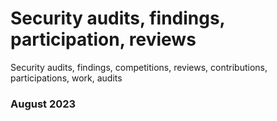 # Security audits, findings, participation, reviews 
Security audits, findings, competitions, reviews, contributions, participations, work, audits 

### August 2023 
